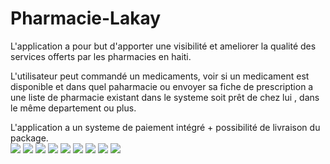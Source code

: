 # Pharmacie-Lakay

L'application a pour but d'apporter une visibilité et ameliorer la qualité des services offerts par les pharmacies en haiti. 

L'utilisateur peut commandé un medicaments, voir si un medicament est disponible et dans quel paharmacie ou envoyer sa fiche de prescription a une liste de pharmacie existant dans le systeme soit prêt de chez lui , dans le même departement ou plus. 

L'application a un systeme de paiement intégré + possibilité de livraison du package. 
<br />
<img src="WIREFRAME/Page_1.png" />
<img src="WIREFRAME/Page_2.png" />
<img src="WIREFRAME/Page_3.png" />
<img src="WIREFRAME/Page_4.png" />
<img src="WIREFRAME/Page_5.png" />
<img src="WIREFRAME/Page_6.png" />
<img src="WIREFRAME/Page_7.png" />
<img src="WIREFRAME/Page_8.png" />
<img src="WIREFRAME/Page_9.png" />
